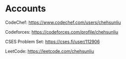 # Accounts

CodeChef: https://www.codechef.com/users/chehsunliu

Codeforces: https://codeforces.com/profile/chehsunliu

CSES Problem Set: https://cses.fi/user/112906

LeetCode: https://leetcode.com/chehsunliu
